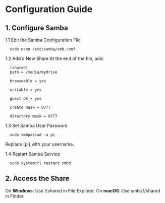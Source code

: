 # Configuration Guide

## 1. Configure Samba

1.1 Edit the Samba Configuration File
   
      sudo nano /etc/samba/smb.conf

1.2 Add a New Share
   At the end of the file, add:
   
      [shared]
      path = /media/mydrive
      
      browseable = yes
      
      writable = yes
      
      guest ok = yes
      
      create mask = 0777
      
      directory mask = 0777

1.3 Set Samba User Password

      sudo smbpasswd -a pi

Replace [pi] with your username.

1.4 Restart Samba Service

      sudo systemctl restart smbd

## 2. Access the Share

On **Windows**: Use \\<raspberrypi-ip>\shared in File Explorer.
On **macOS**: Use smb://<raspberrypi-ip>/shared in Finder.


